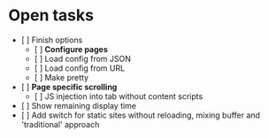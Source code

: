Open tasks
==========

- \[ ] Finish options
    - \[ ] **Configure pages**
    - \[ ] Load config from JSON
    - \[ ] Load config from URL
    - \[ ] Make pretty
- \[ ] **Page specific scrolling**
    - \[ ] JS injection into tab without content scripts
- \[ ] Show remaining display time
- \[ ] Add switch for static sites without reloading, mixing buffer and 'traditional' approach